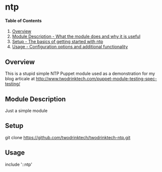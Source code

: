 # ntp

#### Table of Contents

1. [Overview](#overview)
2. [Module Description - What the module does and why it is useful](#module-description)
3. [Setup - The basics of getting started with ntp](#setup)
4. [Usage - Configuration options and additional functionality](#usage)

## Overview

This is a stupid simple NTP Puppet module used as a demonstration for my blog articale at http://www.twodrinktech.com/puppet-module-testing-spec-testing/

## Module Description

Just a simple module

## Setup

git clone https://github.com/twodrinktech/twodrinktech-ntp.git

## Usage

include '::ntp'
